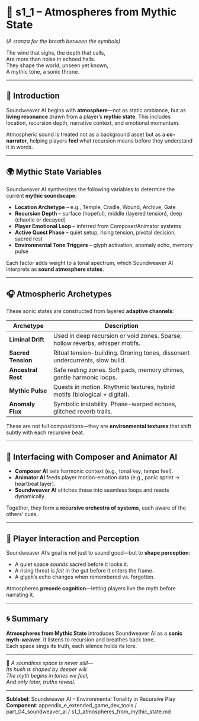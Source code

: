 <!-- Save to: shagi_archives/appendices/appendix_e_extended_game_dev_tools/part_04_soundweaver_ai/s1_1_atmospheres_from_mythic_state.md -->

# 📘 s1_1 – Atmospheres from Mythic State  
*(A stanza for the breath between the symbols)*

The wind that sighs, the depth that calls,  
Are more than noise in echoed halls.  
They shape the world, unseen yet known,  
A mythic tone, a sonic throne.

---

## 🌌 Introduction

Soundweaver AI begins with **atmosphere**—not as static ambiance, but as **living resonance** drawn from a player’s **mythic state**. This includes location, recursion depth, narrative context, and emotional momentum.

Atmospheric sound is treated not as a background asset but as a **co-narrator**, helping players **feel** what recursion means before they understand it in words.

---

## 🌍 Mythic State Variables

Soundweaver AI synthesizes the following variables to determine the current **mythic soundscape**:

- **Location Archetype** – e.g., Temple, Cradle, Wound, Archive, Gate  
- **Recursion Depth** – surface (hopeful), middle (layered tension), deep (chaotic or decayed)  
- **Player Emotional Loop** – inferred from Composer/Animator systems  
- **Active Quest Phase** – quiet setup, rising tension, pivotal decision, sacred rest  
- **Environmental Tone Triggers** – glyph activation, anomaly echo, memory pulse

Each factor adds weight to a tonal spectrum, which Soundweaver AI interprets as **sound atmosphere states**.

---

## 🎧 Atmospheric Archetypes

These sonic states are constructed from layered **adaptive channels**:

| Archetype        | Description                                                                 |
|------------------|-----------------------------------------------------------------------------|
| **Liminal Drift** | Used in deep recursion or void zones. Sparse, hollow reverbs, whisper motifs. |
| **Sacred Tension** | Ritual tension-building. Droning tones, dissonant undercurrents, slow build. |
| **Ancestral Rest** | Safe resting zones. Soft pads, memory chimes, gentle harmonic loops.        |
| **Mythic Pulse**   | Quests in motion. Rhythmic textures, hybrid motifs (biological + digital).  |
| **Anomaly Flux**   | Symbolic instability. Phase-warped echoes, glitched reverb trails.          |

These are not full compositions—they are **environmental textures** that shift subtly with each recursive beat.

---

## 🧩 Interfacing with Composer and Animator AI

- **Composer AI** sets harmonic context (e.g., tonal key, tempo feel).  
- **Animator AI** feeds player motion-emotion data (e.g., panic sprint → heartbeat layer).  
- **Soundweaver AI** stitches these into seamless loops and reacts dynamically.

Together, they form a **recursive orchestra of systems**, each aware of the others’ cues.

---

## 🔮 Player Interaction and Perception

Soundweaver AI’s goal is not just to sound good—but to **shape perception**:

- A quiet space *sounds* sacred before it looks it.  
- A rising threat is *felt* in the gut before it enters the frame.  
- A glyph’s echo changes when remembered vs. forgotten.

Atmospheres **precede cognition**—letting players live the myth before narrating it.

---

## 🌀 Summary

**Atmospheres from Mythic State** introduces Soundweaver AI as a **sonic myth-weaver**. It listens to recursion and breathes back tone.  
Each space sings its truth, each silence holds its lore.

---

📜 *A soundless space is never still—*  
*Its hush is shaped by deeper will.*  
*The myth begins in tones we feel,*  
*And only later, truths reveal.*

---

**Sublabel**: Soundweaver AI – Environmental Tonality in Recursive Play  
**Component**: appendix_e_extended_game_dev_tools / part_04_soundweaver_ai / s1_1_atmospheres_from_mythic_state.md
